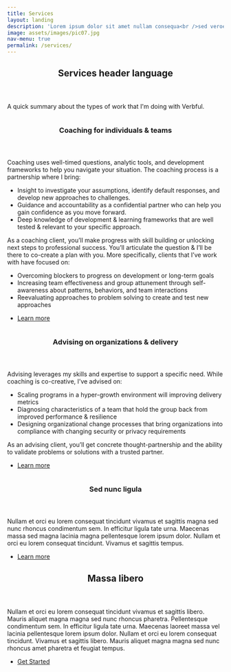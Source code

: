 ```yaml
---
title: Services
layout: landing
description: 'Lorem ipsum dolor sit amet nullam consequa<br />sed veroeros. tempus adipiscing nulla.'
image: assets/images/pic07.jpg
nav-menu: true
permalink: /services/
---
```


<!-- Main -->
<div id="main">

<!-- One -->
<section id="one">
	<div class="inner">
		<header class="major">
			<h2>Services header language</h2>
		</header>
		<p>A quick summary about the types of work that I'm doing with Verbful.</p>
	</div>
</section>

<!-- Two -->
<section id="two" class="spotlights">
	<section>
		<a href="generic.html" class="image">
			<img src="{% link assets/images/pic08.jpg %}" alt="" data-position="center center" />
		</a>
		<div class="content">
			<div class="inner">
				<header class="major">
					<h3>Coaching for individuals & teams</h3>
				</header>
				<p>Coaching uses well-timed questions, analytic tools, and development frameworks to help you navigate your situation. The coaching process is a partnership where I bring:
	<ul>
			<li>Insight to investigate your assumptions, identify default responses, and develop new approaches to challenges.</li>
			<li>Guidance and accountability as a confidential partner who can help you gain confidence as you move forward.</li>
			<li>Deep knowledge of development & learning frameworks that are well tested & relevant to your specific approach.</li>
		</ul>
	</p>

<p> As a coaching client, you’ll make progress with skill building or unlocking next steps to professional success. You’ll articulate the question & I’ll be there to co-create a plan with you. More specifically, clients that I’ve work with have focused on:
	<ul>
		<li>Overcoming blockers to progress on development or long-term goals</li>
		<li>Increasing team effectiveness and group attunement through self-awareness about patterns, behaviors, and team interactions</li>
		<li>Reevaluating approaches to problem solving to create and test new approaches</li>
	</ul> 
</p>
				<ul class="actions">
					<li><a href="coaching" class="button">Learn more</a></li>
				</ul>
			</div>
		</div>
	</section>
	<section>
		<a href="generic.html" class="image">
			<img src="{% link assets/images/pic09.jpg %}" alt="" data-position="top center" />
		</a>
		<div class="content">
			<div class="inner">
				<header class="major">
					<h3>Advising on organizations & delivery</h3>
				</header>
				<p> Advising leverages my skills and expertise to support a specific need. While coaching is co-creative, I’ve advised on:
				<ul>
					<li>Scaling programs in a hyper-growth environment will improving delivery metrics</li>
					<li>Diagnosing characteristics of a team that hold the group back from improved performance & resilience</li>
					<li>Designing organizational change processes that bring organizations into compliance with changing security or privacy requirements</li>
			</ul>
	</p>
<p>As an advising client, you’ll get concrete thought-partnership and the ability to validate problems or solutions with a trusted partner. 
</p>
				<ul class="actions">
					<li><a href="advising" class="button">Learn more</a></li>
				</ul>
			</div>
		</div>
	</section>
	<section>
		<a href="generic.html" class="image">
			<img src="{% link assets/images/pic10.jpg %}" alt="" data-position="25% 25%" />
		</a>
		<div class="content">
			<div class="inner">
				<header class="major">
					<h3>Sed nunc ligula</h3>
				</header>
				<p>Nullam et orci eu lorem consequat tincidunt vivamus et sagittis magna sed nunc rhoncus condimentum sem. In efficitur ligula tate urna. Maecenas massa sed magna lacinia magna pellentesque lorem ipsum dolor. Nullam et orci eu lorem consequat tincidunt. Vivamus et sagittis tempus.</p>
				<ul class="actions">
					<li><a href="generic.html" class="button">Learn more</a></li>
				</ul>
			</div>
		</div>
	</section>
</section>

<!-- Three -->
<section id="three">
	<div class="inner">
		<header class="major">
			<h2>Massa libero</h2>
		</header>
		<p>Nullam et orci eu lorem consequat tincidunt vivamus et sagittis libero. Mauris aliquet magna magna sed nunc rhoncus pharetra. Pellentesque condimentum sem. In efficitur ligula tate urna. Maecenas laoreet massa vel lacinia pellentesque lorem ipsum dolor. Nullam et orci eu lorem consequat tincidunt. Vivamus et sagittis libero. Mauris aliquet magna magna sed nunc rhoncus amet pharetra et feugiat tempus.</p>
		<ul class="actions">
			<li><a href="generic.html" class="button next">Get Started</a></li>
		</ul>
	</div>
</section>

</div>
